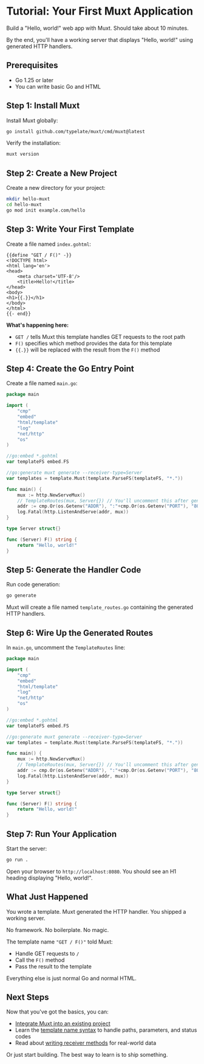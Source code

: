 # Tutorial: Your First Muxt Application

Build a "Hello, world!" web app with Muxt. Should take about 10 minutes.

By the end, you'll have a working server that displays "Hello, world!" using generated HTTP handlers.

## Prerequisites

- Go 1.25 or later
- You can write basic Go and HTML

## Step 1: Install Muxt

Install Muxt globally:

```bash
go install github.com/typelate/muxt/cmd/muxt@latest
```

Verify the installation:

```bash
muxt version
```

## Step 2: Create a New Project

Create a new directory for your project:

```bash
mkdir hello-muxt
cd hello-muxt
go mod init example.com/hello
```

## Step 3: Write Your First Template

Create a file named `index.gohtml`:

```gotemplate
{{define "GET / F()" -}}
<!DOCTYPE html>
<html lang='en'>
<head>
    <meta charset='UTF-8'/>
    <title>Hello!</title>
</head>
<body>
<h1>{{.}}</h1>
</body>
</html>
{{- end}}
```

**What's happening here:**
- `GET /` tells Muxt this template handles GET requests to the root path
- `F()` specifies which method provides the data for this template
- `{{.}}` will be replaced with the result from the `F()` method

## Step 4: Create the Go Entry Point

Create a file named `main.go`:

```go
package main

import (
	"cmp"
	"embed"
	"html/template"
	"log"
	"net/http"
	"os"
)

//go:embed *.gohtml
var templateFS embed.FS

//go:generate muxt generate --receiver-type=Server
var templates = template.Must(template.ParseFS(templateFS, "*."))

func main() {
	mux := http.NewServeMux()
	// TemplateRoutes(mux, Server{}) // You'll uncomment this after generating
	addr := cmp.Or(os.Getenv("ADDR"), ":"+cmp.Or(os.Getenv("PORT"), "8080"))
	log.Fatal(http.ListenAndServe(addr, mux))
}

type Server struct{}

func (Server) F() string {
	return "Hello, world!"
}
```

## Step 5: Generate the Handler Code

Run code generation:

```bash
go generate
```

Muxt will create a file named `template_routes.go` containing the generated HTTP handlers.

## Step 6: Wire Up the Generated Routes

In `main.go`, uncomment the `TemplateRoutes` line:

```go
package main

import (
	"cmp"
	"embed"
	"html/template"
	"log"
	"net/http"
	"os"
)

//go:embed *.gohtml
var templateFS embed.FS

//go:generate muxt generate --receiver-type=Server
var templates = template.Must(template.ParseFS(templateFS, "*."))

func main() {
    mux := http.NewServeMux()
    // TemplateRoutes(mux, Server{}) // You'll uncomment this after generating
    addr := cmp.Or(os.Getenv("ADDR"), ":"+cmp.Or(os.Getenv("PORT"), "8080"))
    log.Fatal(http.ListenAndServe(addr, mux))
}

type Server struct{}

func (Server) F() string {
    return "Hello, world!"
}
```

## Step 7: Run Your Application

Start the server:

```bash
go run .
```

Open your browser to `http://localhost:8080`. You should see an H1 heading displaying "Hello, world!".

## What Just Happened

You wrote a template. Muxt generated the HTTP handler. You shipped a working server.

No framework. No boilerplate. No magic.

The template name `"GET / F()"` told Muxt:
- Handle GET requests to `/`
- Call the `F()` method
- Pass the result to the template

Everything else is just normal Go and normal HTML.

## Next Steps

Now that you've got the basics, you can:
- [Integrate Muxt into an existing project](../how-to/integrate-existing-project.md)
- Learn the [template name syntax](../reference/template-names.md) to handle paths, parameters, and status codes
- Read about [writing receiver methods](../how-to/write-receiver-methods.md) for real-world data

Or just start building. The best way to learn is to ship something.